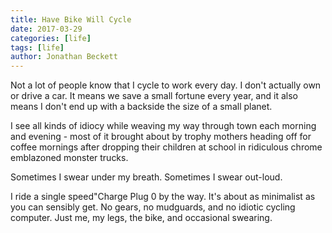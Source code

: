 ```yaml
---
title: Have Bike Will Cycle
date: 2017-03-29
categories: [life]
tags: [life]
author: Jonathan Beckett
---
```


Not a lot of people know that I cycle to work every day. I don't actually own or drive a car. It means we save a small fortune every year, and it also means I don't end up with a backside the size of a small planet.

I see all kinds of idiocy while weaving my way through town each morning and evening - most of it brought about by trophy mothers heading off for coffee mornings after dropping their children at school in ridiculous chrome emblazoned monster trucks.

Sometimes I swear under my breath. Sometimes I swear out-loud.

I ride a single speed"Charge Plug 0 by the way. It's about as minimalist as you can sensibly get. No gears, no mudguards, and no idiotic cycling computer. Just me, my legs, the bike, and occasional swearing.